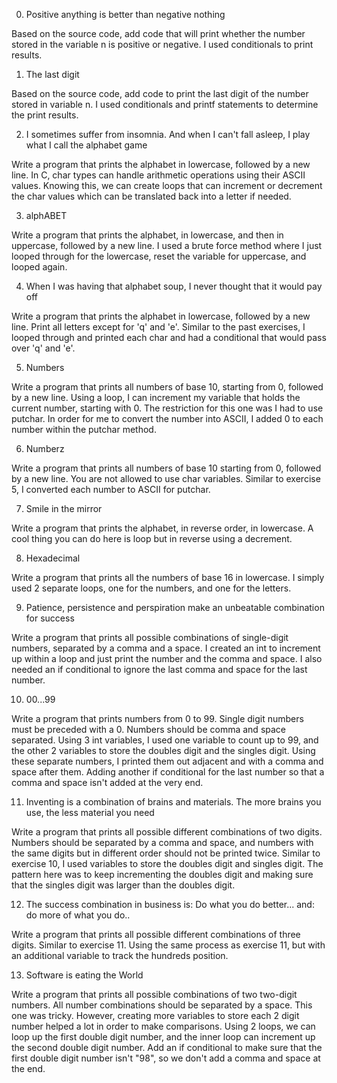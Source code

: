 0. Positive anything is better than negative nothing

Based on the source code, add code that will print whether the number stored in the variable n is positive or negative. I used conditionals to print results.

1. The last digit

Based on the source code, add code to print the last digit of the number stored in variable n. I used conditionals and printf statements to determine the print results.

2. I sometimes suffer from insomnia. And when I can't fall asleep, I play what I call the alphabet game

Write a program that prints the alphabet in lowercase, followed by a new line. In C, char types can handle arithmetic operations using their ASCII values. Knowing this, we can create loops that can increment or decrement the char values which can be translated back into a letter if needed.

3. alphABET

Write a program that prints the alphabet, in lowercase, and then in uppercase, followed by a new line. I used a brute force method where I just looped through for the lowercase, reset the variable for uppercase, and looped again.

4. When I was having that alphabet soup, I never thought that it would pay off

Write a program that prints the alphabet in lowercase, followed by a new line. Print all letters except for 'q' and 'e'. Similar to the past exercises, I looped through and printed each char and had a conditional that would pass over 'q' and 'e'.

5. Numbers

Write a program that prints all numbers of base 10, starting from 0, followed by a new line. Using a loop, I can increment my variable that holds the current number, starting with 0. The restriction for this one was I had to use putchar. In order for me to convert the number into ASCII, I added 0 to each number within the putchar method.

6. Numberz

Write a program that prints all numbers of base 10 starting from 0, followed by a new line. You are not allowed to use char variables. Similar to exercise 5, I converted each number to ASCII for putchar.

7. Smile in the mirror

Write a program that prints the alphabet, in reverse order, in lowercase. A cool thing you can do here is loop but in reverse using a decrement.

8. Hexadecimal

Write a program that prints all the numbers of base 16 in lowercase. I simply used 2 separate loops, one for the numbers, and one for the letters.

9. Patience, persistence and perspiration make an unbeatable combination for success

Write a program that prints all possible combinations of single-digit numbers, separated by a comma and a space. I created an int to increment up within a loop and just print the number and the comma and space. I also needed an if conditional to ignore the last comma and space for the last number.

10. 00...99

Write a program that prints numbers from 0 to 99. Single digit numbers must be preceded with a 0. Numbers should be comma and space separated. Using 3 int variables, I used one variable to count up to 99, and the other 2 variables to store the doubles digit and the singles digit. Using these separate numbers, I printed them out adjacent and with a comma and space after them. Adding another if conditional for the last number so that a comma and space isn't added at the very end.

11. Inventing is a combination of brains and materials. The more brains you use, the less material you need

Write a program that prints all possible different combinations of two digits. Numbers should be separated by a comma and space, and numbers with the same digits but in different order should not be printed twice. Similar to exercise 10, I used variables to store the doubles digit and singles digit. The pattern here was to keep incrementing the doubles digit and making sure that the singles digit was larger than the doubles digit.

12. The success combination in business is: Do what you do better... and: do more of what you do..

Write a program that prints all possible different combinations of three digits. Similar to exercise 11. Using the same process as exercise 11, but with an additional variable to track the hundreds position.

13. Software is eating the World

Write a program that prints all possible combinations of two two-digit numbers. All number combinations should be separated by a space. This one was tricky. However, creating more variables to store each 2 digit number helped a lot in order to make comparisons. Using 2 loops, we can loop up the first double digit number, and the inner loop can increment up the second double digit number. Add an if conditional to make sure that the first double digit number isn't "98", so we don't add a comma and space at the end.


